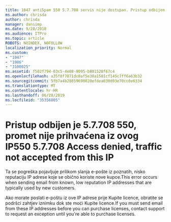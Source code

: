 ```yaml
---
title: 1047 antiSpam 550 5.7.708 servis nije dostupan. Pristup odbijen, nije prihvaćena iz ovog IP promet
ms.author: chrisda
author: chrisda
manager: dansimp
ms.date: 9/28/2018
ms.audience: ITPro
ms.topic: article
ROBOTS: NOINDEX, NOFOLLOW
localization_priority: Normal
ms.custom:
- "1047"
- "1986"
- "3100025"
ms.assetid: f502f794-03c5-4e08-9095-b801528f67c4
ms.openlocfilehash: a35f0f7871dc8af5e38a1581cf145c7ff6a63b32
ms.sourcegitcommit: 5fb7a4b28859690020efdea630d03e70cc0e6334
ms.translationtype: MT
ms.contentlocale: hr-HR
ms.lasthandoff: 06/28/2019
ms.locfileid: "35356805"
---
```

# <a name="550-57708-access-denied-traffic-not-accepted-from-this-ip"></a><span data-ttu-id="01d13-103">Pristup odbijen je 5.7.708 550, promet nije prihvaćena iz ovog IP</span><span class="sxs-lookup"><span data-stu-id="01d13-103">550 5.7.708 Access denied, traffic not accepted from this IP</span></span>

<span data-ttu-id="01d13-104">Ta se pogreška pojavljuje prilikom slanja e-pošte iz poznatih, nisko reputaciju IP adrese koje se obično koriste nove kupce.</span><span class="sxs-lookup"><span data-stu-id="01d13-104">This error occurs when sending email from known, low reputation IP addresses that are typically used by new customers.</span></span>

<span data-ttu-id="01d13-105">Ako morate poslati e-poštu iz ove IP adrese prije Kupite licence, obratite se podršci zahtjev iznimku dok ste moći Kupite licence.</span><span class="sxs-lookup"><span data-stu-id="01d13-105">If you must send email from these IP addresses before you can purchase licenses, contact support to request an exception until you're able to purchase licenses.</span></span>
